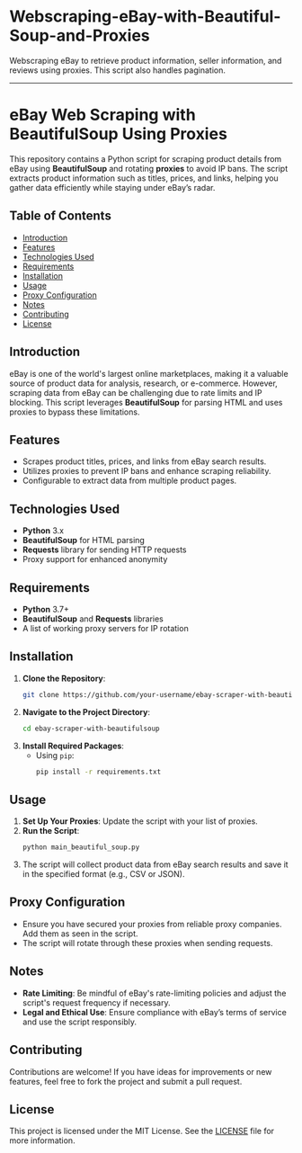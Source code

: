 # Webscraping-eBay-with-Beautiful-Soup-and-Proxies
Webscraping eBay to retrieve product information, seller information, and reviews using proxies. This script also handles pagination.

---

# eBay Web Scraping with BeautifulSoup Using Proxies

This repository contains a Python script for scraping product details from eBay using **BeautifulSoup** and rotating **proxies** to avoid IP bans. The script extracts product information such as titles, prices, and links, helping you gather data efficiently while staying under eBay’s radar.

## Table of Contents
- [Introduction](#introduction)
- [Features](#features)
- [Technologies Used](#technologies-used)
- [Requirements](#requirements)
- [Installation](#installation)
- [Usage](#usage)
- [Proxy Configuration](#proxy-configuration)
- [Notes](#notes)
- [Contributing](#contributing)
- [License](#license)

## Introduction
eBay is one of the world's largest online marketplaces, making it a valuable source of product data for analysis, research, or e-commerce. However, scraping data from eBay can be challenging due to rate limits and IP blocking. This script leverages **BeautifulSoup** for parsing HTML and uses proxies to bypass these limitations.

## Features
- Scrapes product titles, prices, and links from eBay search results.
- Utilizes proxies to prevent IP bans and enhance scraping reliability.
- Configurable to extract data from multiple product pages.

## Technologies Used
- **Python** 3.x
- **BeautifulSoup** for HTML parsing
- **Requests** library for sending HTTP requests
- Proxy support for enhanced anonymity

## Requirements
- **Python** 3.7+
- **BeautifulSoup** and **Requests** libraries
- A list of working proxy servers for IP rotation

## Installation
1. **Clone the Repository**:
   ```bash
   git clone https://github.com/your-username/ebay-scraper-with-beautifulsoup.git
   ```
2. **Navigate to the Project Directory**:
   ```bash
   cd ebay-scraper-with-beautifulsoup
   ```
3. **Install Required Packages**:
   - Using `pip`:
     ```bash
     pip install -r requirements.txt
     ```

## Usage
1. **Set Up Your Proxies**: Update the script with your list of proxies.
2. **Run the Script**:
   ```bash
   python main_beautiful_soup.py
   ```
3. The script will collect product data from eBay search results and save it in the specified format (e.g., CSV or JSON).

## Proxy Configuration
- Ensure you have secured your proxies from reliable proxy companies. Add them as seen in the script.
- The script will rotate through these proxies when sending requests.

## Notes
- **Rate Limiting**: Be mindful of eBay's rate-limiting policies and adjust the script's request frequency if necessary.
- **Legal and Ethical Use**: Ensure compliance with eBay’s terms of service and use the script responsibly.

## Contributing
Contributions are welcome! If you have ideas for improvements or new features, feel free to fork the project and submit a pull request.

## License
This project is licensed under the MIT License. See the [LICENSE](LICENSE) file for more information.

